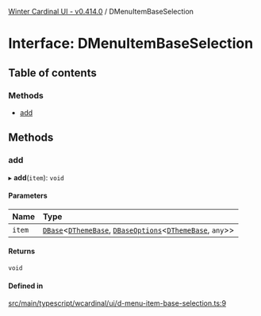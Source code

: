 [Winter Cardinal UI - v0.414.0](../index.md) / DMenuItemBaseSelection

# Interface: DMenuItemBaseSelection

## Table of contents

### Methods

- [add](DMenuItemBaseSelection.md#add)

## Methods

### add

▸ **add**(`item`): `void`

#### Parameters

| Name | Type |
| :------ | :------ |
| `item` | [`DBase`](../classes/DBase.md)\<[`DThemeBase`](DThemeBase.md), [`DBaseOptions`](DBaseOptions.md)\<[`DThemeBase`](DThemeBase.md), `any`\>\> |

#### Returns

`void`

#### Defined in

[src/main/typescript/wcardinal/ui/d-menu-item-base-selection.ts:9](https://github.com/winter-cardinal/winter-cardinal-ui/blob/v0.414.0/src/main/typescript/wcardinal/ui/d-menu-item-base-selection.ts#L9)
